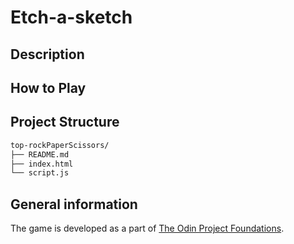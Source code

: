 # Etch-a-sketch

## Description


## How to Play


## Project Structure
```bash
top-rockPaperScissors/
├── README.md
├── index.html
└── script.js
```

## General information
The game is developed as a part of [The Odin Project Foundations](https://www.theodinproject.com/paths/foundations/courses/foundations). 